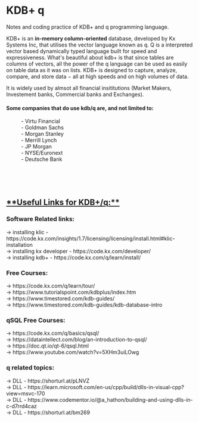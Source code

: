# KDB+ q
Notes and coding practice of KDB+ and q programming language.

KDB+ is an **in-memory column-oriented** database, developed by Kx Systems Inc, that utilises the vector language known as q.
Q is a interpreted vector based dynamically typed language built for speed and expressiveness. What's beautiful about kdb+ is that since tables are columns of vectors, all the power of the q language can be used as easily on table data as it was on lists. KDB+ is designed to capture, analyze, compare, and store data − all at high speeds and on high volumes of data.

It is widely used by almsot all financial insititutions (Market Makers, Investement banks, Commercial banks and Exchanges). 

<h4>Some companies that do use kdb/q are, and not limited to:</h4>
<dl>
    <dd>- Virtu Financial</dd>
    <dd>- Goldman Sachs</dd>
    <dd>- Morgan Stanley</dd>
    <dd>- Merrill Lynch</dd>
    <dd>- JP Morgan</dd>
    <dd>- NYSE/Euronext</dd>
    <dd>- Deutsche Bank</dd>
    
</dl>

<br>
<br>
<br>

<h2><u>**Useful Links for KDB+/q:**</u></h2>

<h3> Software Related links: </h3>
->  installing klic - https://code.kx.com/insights/1.7/licensing/licensing/install.html#klic-installation <br>
->  installing kx developer - https://code.kx.com/developer/ <br>
->  installing kdb+ - https://code.kx.com/q/learn/install/ <br>


<h3> Free Courses: </h3>
->  https://code.kx.com/q/learn/tour/ <br>
->  https://www.tutorialspoint.com/kdbplus/index.htm <br>
->  https://www.timestored.com/kdb-guides/ <br>
->  https://www.timestored.com/kdb-guides/kdb-database-intro <br>


<h3> qSQL Free Courses: </h3>
->  https://code.kx.com/q/basics/qsql/ <br>
->  https://dataintellect.com/blog/an-introduction-to-qsql/ <br>
->  https://doc.qt.io/qt-6/qsql.html <br>
->  https://www.youtube.com/watch?v=5XHm3uiLOwg <br>

<h3> q related topics: </h3>
->  DLL - https://shorturl.at/pLNVZ <br>
->  DLL - https://learn.microsoft.com/en-us/cpp/build/dlls-in-visual-cpp?view=msvc-170 <br>
->  DLL - https://www.codementor.io/@a_hathon/building-and-using-dlls-in-c-d7rrd4caz <br>
->  DLL - https://shorturl.at/bm269 <br>

